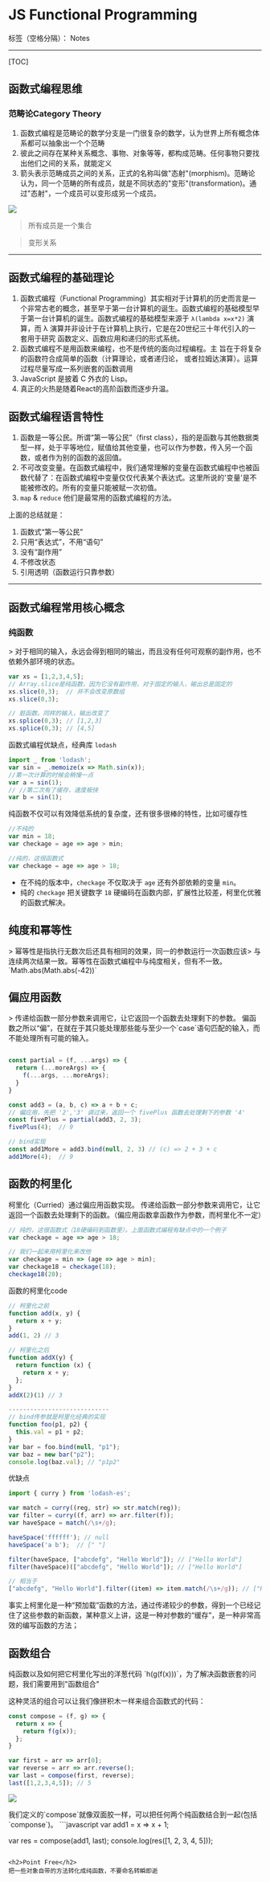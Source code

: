 ﻿# JS Functional Programming

标签（空格分隔）： Notes

---
[TOC]

<h2>函数式编程思维</h2>
<h3>范畴论Category Theory</h3>

1. 函数式编程是范畴论的数学分支是一门很复杂的数学，认为世界上所有概念体系都可以抽象出一个个范畴
2. 彼此之间存在某种关系概念、事物、对象等等，都构成范畴。任何事物只要找出他们之间的关系，就能定义
3. 箭头表示范畴成员之间的关系，正式的名称叫做"态射"(morphism)。范畴论认为，同一个范畴的所有成员，就是不同状态的"变形"(transformation)。通过"态射"，一个成员可以变形成另一个成员。

<p><img src="https://raw.githubusercontent.com/rel-start/Notes/picture/picture/js-hssbc.png" /></p>

> 所有成员是一个集合

> 变形关系

<hr/>
<h2>函数式编程的基础理论</h2>

1. 函数式编程（Functional Programming）其实相对于计算机的历史而言是一个非常古老的概念，甚至早于第一台计算机的诞生。函数式编程的基础模型早于第一台计算机的诞生。函数式编程的基础模型来源于 `λ(lambda x=x*2)` 演算，而 λ 演算并非设计于在计算机上执行，它是在20世纪三十年代引入的一套用于研究
函数定义、函数应用和递归的形式系统。
2. 函数式编程不是用函数来编程，也不是传统的面向过程编程。主
旨在于将复杂的函数符合成简单的函数（计算理论，或者递归论，
或者拉姆达演算）。运算过程尽量写成一系列嵌套的函数调用
3. JavaScript 是披着 C 外衣的 Lisp。
4. 真正的火热是随着React的高阶函数而逐步升温。

<h2>函数式编程语言特性</h2>

1. 函数是一等公民。所谓“第一等公民”（first class），指的是函数与其他数据类型一样，处于平等地位，赋值给其他变量，也可以作为参数，传入另一个函数，或者作为别的函数的返回值。
2. 不可改变变量。在函数式编程中，我们通常理解的变量在函数式编程中也被函数代替了：在函数式编程中变量仅仅代表某个表达式。这里所说的'变量'是不能被修改的。所有的变量只能被赋一次初值。
3. `map` & `reduce` 他们是最常用的函数式编程的方法。

<p>上面的总结就是：</p>

1. 函数式“第一等公民”
2. 只用“表达式”，不用“语句”
3. 没有“副作用”
4. 不修改状态
5. 引用透明（函数运行只靠参数）

<hr/>
<h2>函数式编程常用核心概念</h2>
<h3>纯函数</h3>
> 对于相同的输入，永远会得到相同的输出，而且没有任何可观察的副作用，也不依赖外部环境的状态。

```javascript
var xs = [1,2,3,4,5];
// Array.slice是纯函数，因为它没有副作用，对于固定的输入，输出总是固定的
xs.slice(0,3);  // 并不会改变原数组
xs.slice(0,3);

// 脏函数。同样的输入，输出改变了
xs.splice(0,3); // [1,2,3]
xs.splice(0,3); // [4,5]
```

函数式编程优缺点，经典库 `lodash`
```javascript
import _ from 'lodash';
var sin = _.memoize(x => Math.sin(x));
//第一次计算的时候会稍慢一点 
var a = sin(1);
// //第二次有了缓存，速度极快
var b = sin(1);
```
纯函数不仅可以有效降低系统的复杂度，还有很多很棒的特性，比如可缓存性

```javascript
//不纯的 
var min = 18; 
var checkage = age => age > min; 

//纯的，这很函数式 
var checkage = age => age > 18;
```
- 在不纯的版本中，`checkage` 不仅取决于 `age` 还有外部依赖的变量 `min`。
- 纯的 `checkage` 把关键数字 `18` 硬编码在函数内部，扩展性比较差，柯里化优雅的函数式解决。

<h2>纯度和幂等性</h2>
> 幂等性是指执行无数次后还具有相同的效果，同一的参数运行一次函数应该> 与连续两次结果一致。幂等性在函数式编程中与纯度相关，但有不一致。
`Math.abs(Math.abs(-42))`

<h2>偏应用函数</h2>
> 传递给函数一部分参数来调用它，让它返回一个函数去处理剩下的参数。
偏函数之所以“偏”，在就在于其只能处理那些能与至少一个`case`语句匹配的输入，而不能处理所有可能的输入。

```javascript

const partial = (f, ...args) => {
  return (...moreArgs) => {
    f(...args, ...moreArgs);
  }
}

const add3 = (a, b, c) => a + b + c;
// 偏应⽤，先把 '2','3' 调过来，返回一个 fivePlus 函数去处理剩下的参数 '4'
const fivePlus = partial(add3, 2, 3);
fivePlus(4);  // 9

// bind实现
const add1More = add3.bind(null, 2, 3) // (c) => 2 + 3 + c
add1More(4);  // 9
```

<h2>函数的柯里化</h2>
柯里化（Curried）通过偏应用函数实现。
传递给函数一部分参数来调用它，让它返回一个函数去处理剩下的函数。（偏应用函数拿函数作为参数，而柯里化不一定）

```javascript
// 纯的，这很函数式（18硬编码到函数里）。上面函数式编程有缺点中的一个例子
var checkage = age => age > 18;

// 我们一起来用柯里化来改他
var checkage = min => (age => age > min);
var checkage18 = checkage(18);
checkage18(20);
```

<p>函数的柯里化code</p>

```javascript
// 柯⾥化之前
function add(x, y) {
  return x + y;
}
add(1, 2) // 3 

// 柯⾥化之后
function addX(y) {
  return function (x) {
    return x + y;
  };
}
addX(2)(1) // 3

----------------------------
// bind传参就是柯里化经典的实现
function foo(p1, p2) {
  this.val = p1 + p2;
}
var bar = foo.bind(null, "p1");
var baz = new bar("p2");
console.log(baz.val); // "p1p2"
```

<p>优缺点</p>

```javascript
import { curry } from 'lodash-es';

var match = curry((reg, str) => str.match(reg));
var filter = curry((f, arr) => arr.filter(f));
var haveSpace = match(/\s+/g);

haveSpace('ffffff'); // null
haveSpace('a b');  // [" "]

filter(haveSpace, ["abcdefg", "Hello World"]); // ["Hello World"]
filter(haveSpace)(["abcdefg", "Hello World"]); // ["Hello World"]

// 相当于
["abcdefg", "Hello World"].filter((item) => item.match(/\s+/g)); // ["Hello World"]
```
事实上柯里化是一种“预加载”函数的方法，通过传递较少的参数，得到一个已经记住了这些参数的新函数，某种意义上讲，这是一种对参数的“缓存”，是一种非常高效的编写函数的方法；

<h2>函数组合</h2>
纯函数以及如何把它柯里化写出的洋葱代码 `h(g(f(x)))`，为了解决函数嵌套的问题，我们需要用到"函数组合"

这种灵活的组合可以让我们像拼积木一样来组合函数式的代码：
```javascript
const compose = (f, g) => {
  return x => {
    return f(g(x));
  };
}

var first = arr => arr[0];
var reverse = arr => arr.reverse();
var last = compose(first, reverse);
last([1,2,3,4,5]); // 5
```

<p><img src="https://raw.githubusercontent.com/rel-start/Notes/picture/picture/hszh.png" /></p>
我们定义的`compose`就像双面胶一样，可以把任何两个纯函数结合到一起(包括`componse`)。
```javascript
var add1 = x => x + 1;

var res = compose(add1, last);
console.log(res([1, 2, 3, 4, 5]));
```

<h2>Point Free</h2>
把一些对象自带的方法转化成纯函数，不要命名转瞬即逝